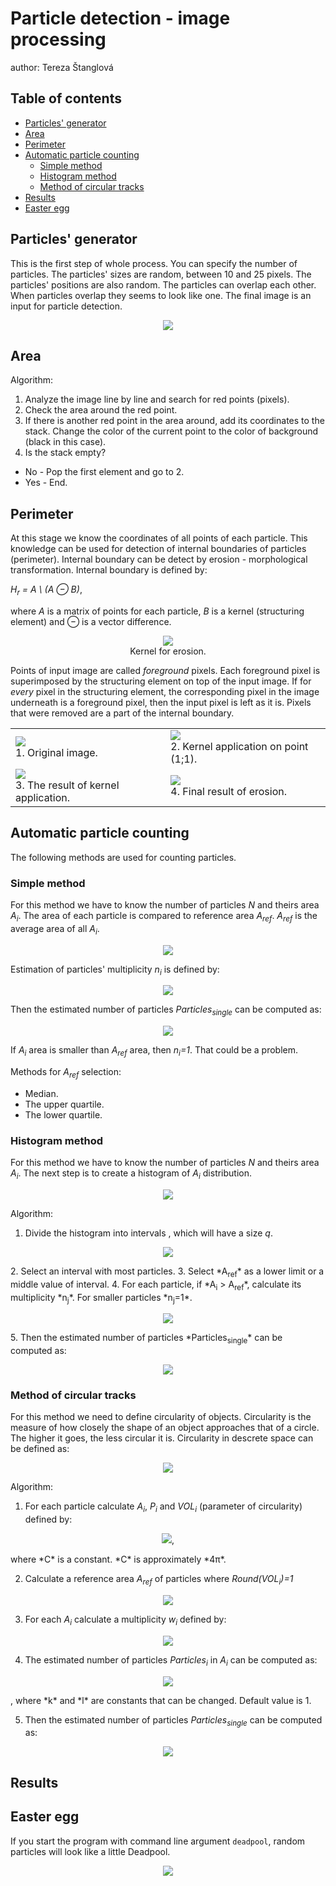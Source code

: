 Particle detection - image processing
======================
author: Tereza Štanglová

Table of contents
------------------

  * [Particles' generator](#particles-generator)
  * [Area](#area)
  * [Perimeter](#perimeter)
  * [Automatic particle counting](#automatic-particle-counting)
    * [Simple method](#simple-method)
    * [Histogram method](#histogram-method)
    * [Method of circular tracks](#method-of-circular-tracks)
  * [Results](#results)
  * [Easter egg](#easter-egg)

Particles' generator
-------------------
This is the first step of whole process. You can specify the number of particles. The particles' sizes are random, between 10 and 25 pixels. The particles' positions are also random. The particles can overlap each other. When particles overlap they seems to look like one. The final image is an input for particle detection.

<p align="center">
  <img src="https://cloud.githubusercontent.com/assets/5311408/22424552/3b43aa7e-e6f7-11e6-8109-41dfff52701b.png">
</p>

Area
----
Algorithm:

1. Analyze the image line by line and search for red points (pixels).
2. Check the area around the red point.
3. If there is another red point in the area around, add its coordinates to the stack. Change the color of the current point to the color of background (black in this case).
4. Is the stack empty?
  - No - Pop the first element and go to 2.
  - Yes - End.

Perimeter
---------
At this stage we know the coordinates of all points of each particle. This knowledge can be used for detection of internal boundaries of particles (perimeter). Internal boundary can be detect by erosion - morphological transformation. Internal boundary is defined by: 

*H<sub>r</sub> = A \ (A &#8854; B)*,

where *A* is a matrix of points for each particle, *B* is a kernel (structuring element) and &#8854; is a vector difference.

<p align="center">
  <img src="https://cloud.githubusercontent.com/assets/5311408/22426360/3e0669b0-e6ff-11e6-8fb2-9d24874422ec.PNG">
  <br>
  Kernel for erosion.
</p>

Points of input image are called *foreground* pixels. Each foreground pixel is superimposed by the structuring element on top of the input image. If for *every* pixel in the structuring element, the corresponding pixel in the image underneath is a foreground pixel, then the input pixel is left as it is. Pixels that were removed are a part of the internal boundary.

<table>
<tr>
<td><img src="https://cloud.githubusercontent.com/assets/5311408/22455245/881eeb76-e78b-11e6-8791-d75cd0557085.PNG" /> <br> 1. Original image.</td>
<td><img src="https://cloud.githubusercontent.com/assets/5311408/22455247/8cc52ec4-e78b-11e6-92a0-ac3a93046084.PNG" /> <br> 2. Kernel application on point (1;1).</td>
</tr>
<tr>
<td><img src="https://cloud.githubusercontent.com/assets/5311408/22455252/9133371c-e78b-11e6-8007-ef5093732f78.PNG" /> <br> 3. The result of kernel application.</td>
<td><img src="https://cloud.githubusercontent.com/assets/5311408/22455256/95e8daa0-e78b-11e6-9ca5-9b28952f7f75.PNG" /> <br> 4. Final result of erosion.</td>
</tr>
</table>

Automatic particle counting
---------------------------
The following methods are used for counting particles.

### Simple method
For this method we have to know the number of particles *N* and theirs area *A<sub>i</sub>*. The area of each particle is compared to reference area *A<sub>ref</sub>*. *A<sub>ref</sub>* is the average area of all *A<sub>i</sub>*.

<p align="center"><img src="https://cloud.githubusercontent.com/assets/5311408/22462285/fb7fc448-e7ac-11e6-8621-dee6de2a50e9.PNG"></p>

Estimation of particles' multiplicity *n<sub>i</sub>* is defined by:

<p align="center"><img src="https://cloud.githubusercontent.com/assets/5311408/22462302/08c7fd8c-e7ad-11e6-93fd-499be7950db4.PNG"></p>

Then the estimated number of particles *Particles<sub>single</sub>* can be computed as:

<p align="center"><img src="https://cloud.githubusercontent.com/assets/5311408/22464246/30394fc0-e7b6-11e6-83a7-ebb8f193ae89.PNG"></p>

If *A<sub>i</sub>* area is smaller than *A<sub>ref</sub>* area, then *n<sub>i</sub>=1*. That could be a problem.

Methods for *A<sub>ref</sub>* selection:
  - Median.
  - The upper quartile.
  - The lower quartile.
  
### Histogram method
For this method we have to know the number of particles *N* and theirs area *A<sub>i</sub>*. The next step is to create a histogram of *A<sub>i</sub>* distribution.

<p align="center"><img src="https://cloud.githubusercontent.com/assets/5311408/22459575/7e382698-e7a1-11e6-83c9-191513bdc7b5.PNG"></p>

Algorithm:

1. Divide the histogram into intervals , which will have a size *q*.
<p align="center"><img src="https://cloud.githubusercontent.com/assets/5311408/22462736/d0e4729a-e7ae-11e6-8f7a-520ed18c5347.PNG"></p>
2. Select an interval with most particles.
3. Select *A<sub>ref</sub>* as a lower limit or a middle value of interval.
4. For each particle, if *A<sub>i</sub> > A<sub>ref</sub>*, calculate its multiplicity *n<sub>j</sub>*. For smaller particles *n<sub>j</sub>=1*.
<p align="center"><img src="https://cloud.githubusercontent.com/assets/5311408/22462746/de56db2a-e7ae-11e6-877b-62cd7e2acfa2.PNG"></p>
5. Then the estimated number of particles *Particles<sub>single</sub>* can be computed as:
<p align="center"><img src="https://cloud.githubusercontent.com/assets/5311408/22464230/1e06c3e6-e7b6-11e6-98e0-961b92160a13.PNG"></p>

### Method of circular tracks
For this method we need to define circularity of objects. Circularity is the measure of how closely the shape of an object approaches that of a circle. The higher it goes, the less circular it is. Circularity in descrete space can be defined as:
<p align="center"><img src="https://cloud.githubusercontent.com/assets/5311408/22463361/8b916f7e-e7b1-11e6-8b09-6411a77f9b50.PNG"></p>

Algorithm:

1. For each particle calculate *A<sub>i</sub>*, *P<sub>i</sub>* and *VOL<sub>i</sub>* (parameter of circularity) defined by:
<p align="center"><img src="https://cloud.githubusercontent.com/assets/5311408/22463610/c4aa8d4e-e7b2-11e6-9ae0-e62b8e53d94e.PNG">,</p>
where *C* is a constant. *C* is approximately *4&#960;*.

2. Calculate a reference area *A<sub>ref</sub>* of particles where *Round(VOL<sub>i</sub>)=1*
<p align="center"><img src="https://cloud.githubusercontent.com/assets/5311408/22463733/82ef8b38-e7b3-11e6-8eb0-0941422d3a1c.PNG"></p>

3. For each *A<sub>i</sub>* calculate a multiplicity *w<sub>i</sub>* defined by:
<p align="center"><img src="https://cloud.githubusercontent.com/assets/5311408/22463918/b98d4b16-e7b4-11e6-8e6f-93a6514c6734.PNG"></p>

4. The estimated number of particles *Particles<sub>i</sub>* in *A<sub>i</sub>* can be computed as:
<p align="center"><img src="https://cloud.githubusercontent.com/assets/5311408/22464195/e292a71c-e7b5-11e6-9c79-3b1f2b247706.PNG"></p>,
where *k* and *l* are constants that can be changed. Default value is 1.

5. Then the estimated number of particles *Particles<sub>single</sub>* can be computed as:
<p align="center"><img src="https://cloud.githubusercontent.com/assets/5311408/22464184/da4248c4-e7b5-11e6-8ffd-eb07b3b4c2bd.PNG"></p>

Results
--------

Easter egg
-----------
If you start the program with command line argument `deadpool`, random particles will look like a little Deadpool. 
<p align="center"><img src="https://cloud.githubusercontent.com/assets/5311408/22464392/e7a69320-e7b6-11e6-9464-89eb699544a9.PNG"></p>
